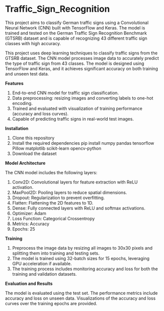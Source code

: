 # Traffic_Sign_Recognition
This project aims to classify German traffic signs using a Convolutional Neural Network (CNN) built with TensorFlow and Keras. The model is trained and tested on the German Traffic Sign Recognition Benchmark (GTSRB) dataset and is capable of recognizing 43 different traffic sign classes with high accuracy.

This project uses deep learning techniques to classify traffic signs from the GTSRB dataset. The CNN model processes image data to accurately predict the type of traffic sign from 43 classes. The model is designed using TensorFlow and Keras, and it achieves significant accuracy on both training and unseen test data.

**Features**

1. End-to-end CNN model for traffic sign classification.
2. Data preprocessing: resizing images and converting labels to one-hot encoding.
3. Trained and evaluated with visualization of training performance (accuracy and loss curves).
4. Capable of predicting traffic signs in real-world test images.

**Installation**

1. Clone this repository
2. Install the required dependencies
pip install numpy pandas tensorflow Pillow matplotlib scikit-learn opencv-python
3. Download the dataset 

**Model Architecture**

The CNN model includes the following layers:

1. Conv2D: Convolutional layers for feature extraction with ReLU activation.
2. MaxPool2D: Pooling layers to reduce spatial dimensions.
3. Dropout: Regularization to prevent overfitting.
4. Flatten: Flattening the 2D features to 1D.
5. Dense: Fully connected layers with ReLU and softmax activations.
6. Optimizer: Adam
7. Loss Function: Categorical Crossentropy
8. Metrics: Accuracy
9. Epochs: 25

**Training**

1. Preprocess the image data by resizing all images to 30x30 pixels and splitting them into training and testing sets.
2. The model is trained using 32-batch sizes for 15 epochs, leveraging GPU acceleration if available.
3. The training process includes monitoring accuracy and loss for both the training and validation datasets.

**Evaluation and Results**

The model is evaluated using the test set. The performance metrics include accuracy and loss on unseen data. Visualizations of the accuracy and loss curves over the training epochs are provided.

